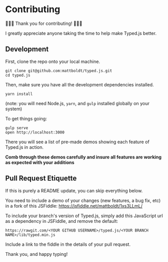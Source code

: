 # Contributing

🎉🎉🎉 Thank you for contributing! 🎉🎉🎉

I greatly appreciate anyone taking the time to help make Typed.js better.

## Development

First, clone the repo onto your local machine.
```
git clone git@github.com:mattboldt/typed.js.git
cd typed.js
```

Then, make sure you have all the development dependencies installed.
```
yarn install
```
(note: you will need Node.js, `yarn`, and `gulp` installed globally on your system)

To get things going:
```
gulp serve
open http://localhost:3000
```
There you will see a list of pre-made demos showing each feature of Typed.js in action.

**Comb through these demos carefully and insure all features are working as expected with your additions**

## Pull Request Etiquette

If this is purely a README update, you can skip everything below.

You need to include a demo of your changes (new features, a bug fix, etc) in a fork of this JSFiddle: https://jsfiddle.net/mattboldt/1xs3LLmL/

To include your branch's version of Typed.js, simply add this JavaScript url as a dependency in JSFiddle, and remove the default:

```
https://rawgit.com/<YOUR GITHUB USERNAME>/typed.js/<YOUR BRANCH NAME>/lib/typed.min.js
```

Include a link to the fiddle in the details of your pull request.

Thank you, and happy typing!
